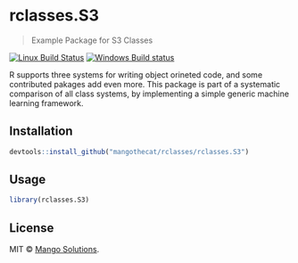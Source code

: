 


# rclasses.S3

> Example Package for S3 Classes

[![Linux Build Status](https://travis-ci.org/MangoTheCat/rclasses.S3.svg?branch=master)](https://travis-ci.org/MangoTheCat/rclasses.S3)
[![Windows Build status](https://ci.appveyor.com/api/projects/status/github/gaborcsardi/rclasses.S3?svg=true)](https://ci.appveyor.com/project/gaborcsardi/rclasses.S3)


R supports three systems for writing object orineted code, and some
contributed pakages add even more. This package is part of a systematic
comparison of all class systems, by implementing a simple generic machine
learning framework.

## Installation


```r
devtools::install_github("mangothecat/rclasses/rclasses.S3")
```

## Usage


```r
library(rclasses.S3)
```

## License

MIT © [Mango Solutions](https://github.com/mangothecat).
